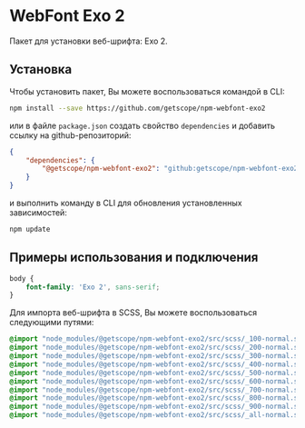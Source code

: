 # WebFont Exo 2

Пакет для установки веб-шрифта: Exo 2.

## Установка

Чтобы установить пакет, Вы можете воспользоваться командой в CLI:

```bash 
npm install --save https://github.com/getscope/npm-webfont-exo2
```

или в файле `package.json` создать свойство `dependencies` и добавить ссылку на github-репозиторий:

```json 
{
    "dependencies": {
        "@getscope/npm-webfont-exo2": "github:getscope/npm-webfont-exo2"
    }
}
```

и выполнить команду в CLI для обновления установленных зависимостей:

```bash 
npm update
```

## Примеры использования и подключения

```css 
body {
    font-family: 'Exo 2', sans-serif;
}
```

Для импорта веб-шрифта в SCSS, Вы можете воспользоваться следующими путями:

```scss 
@import "node_modules/@getscope/npm-webfont-exo2/src/scss/_100-normal.scss";
@import "node_modules/@getscope/npm-webfont-exo2/src/scss/_200-normal.scss";
@import "node_modules/@getscope/npm-webfont-exo2/src/scss/_300-normal.scss";
@import "node_modules/@getscope/npm-webfont-exo2/src/scss/_400-normal.scss";
@import "node_modules/@getscope/npm-webfont-exo2/src/scss/_500-normal.scss";
@import "node_modules/@getscope/npm-webfont-exo2/src/scss/_600-normal.scss";
@import "node_modules/@getscope/npm-webfont-exo2/src/scss/_700-normal.scss";
@import "node_modules/@getscope/npm-webfont-exo2/src/scss/_800-normal.scss";
@import "node_modules/@getscope/npm-webfont-exo2/src/scss/_900-normal.scss";
@import "node_modules/@getscope/npm-webfont-exo2/src/scss/_all-normal.scss";
```
